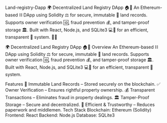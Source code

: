 Land-registry-Dapp
🌍 Decentralized Land Registry DApp 🏠🔗 An Ethereum-based ⛓️ DApp using Solidity ⚖️ for secure, immutable 📜 land records. Supports owner verification 🆔, fraud prevention 💰, and tamper-proof storage 🏛️. Built with React, Node.js, and SQLite3 💻🔢 for an efficient, transparent 🚀 system. 🔐✅

🌍 Decentralized Land Registry DApp 🏠🔗
Overview
An Ethereum-based ⛓️ DApp using Solidity ⚖️ for secure, immutable 📜 land records. Supports owner verification 🆔, fraud prevention 💰, and tamper-proof storage 🏛️. Built with React, Node.js, and SQLite3 💻🔢 for an efficient, transparent 🚀 system.

Features
🔐 Immutable Land Records – Stored securely on the blockchain.
✅ Owner Verification – Ensures rightful property ownership.
💰 Transparent Transactions – Eliminates fraud in property dealings.
🏛️ Tamper-Proof Storage – Secure and decentralized.
🚀 Efficient & Trustworthy – Reduces paperwork and middlemen.
Tech Stack
Blockchain: Ethereum (Solidity)
Frontend: React
Backend: Node.js
Database: SQLite3
